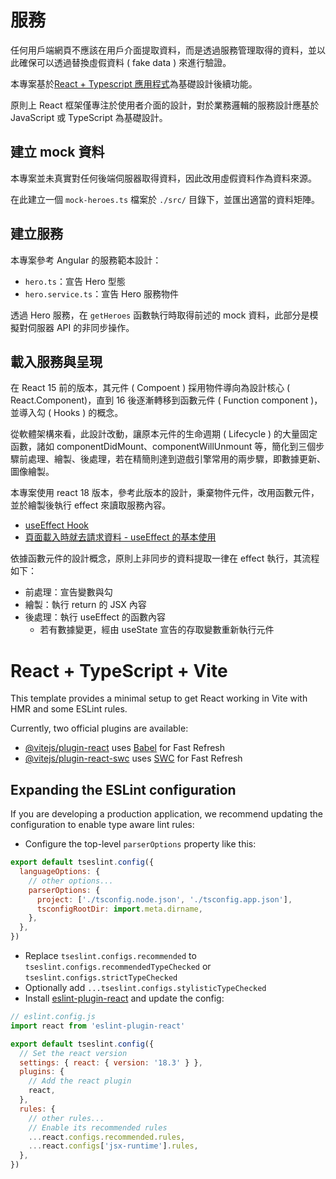 # 服務

任何用戶端網頁不應該在用戶介面提取資料，而是透過服務管理取得的資料，並以此確保可以透過替換虛假資料 ( fake data ) 來進行驗證。

本專案基於[React + Typescript 應用程式](../base-ts/README.md)為基礎設計後續功能。

原則上 React 框架僅專注於使用者介面的設計，對於業務邏輯的服務設計應基於 JavaScript 或 TypeScript 為基礎設計。

## 建立 mock 資料

本專案並未真實對任何後端伺服器取得資料，因此改用虛假資料作為資料來源。

在此建立一個 ```mock-heroes.ts``` 檔案於 ```./src/``` 目錄下，並匯出適當的資料矩陣。

## 建立服務

本專案參考 Angular 的服務範本設計：

+ ```hero.ts```：宣告 Hero 型態
+ ```hero.service.ts```：宣告 Hero 服務物件

透過 Hero 服務，在 ```getHeroes``` 函數執行時取得前述的 mock 資料，此部分是模擬對伺服器 API 的非同步操作。

## 載入服務與呈現

在 React 15 前的版本，其元件 ( Compoent ) 採用物件導向為設計核心 ( React.Component)，直到 16 後逐漸轉移到函數元件 ( Function component )，並導入勾 ( Hooks ) 的概念。

從軟體架構來看，此設計改動，讓原本元件的生命週期 ( Lifecycle ) 的大量固定函數，諸如 componentDidMount、componentWillUnmount 等，簡化到三個步驟前處理、繪製、後處理，若在精簡則達到遊戲引擎常用的兩步驟，即數據更新、圖像繪製。

本專案使用 react 18 版本，參考此版本的設計，秉棄物件元件，改用函數元件，並於繪製後執行 effect 來讀取服務內容。

+ [useEffect Hook](https://zh-hans.react.dev/reference/react/useEffect)
+ [頁面載入時就去請求資料 - useEffect 的基本使用](https://ithelp.ithome.com.tw/articles/10224270)

依據函數元件的設計概念，原則上非同步的資料提取一律在 effect 執行，其流程如下：

+ 前處理：宣告變數與勾
+ 繪製：執行 return 的 JSX 內容
+ 後處理：執行 useEffect 的函數內容
    - 若有數據變更，經由 useState 宣告的存取變數重新執行元件

# React + TypeScript + Vite

This template provides a minimal setup to get React working in Vite with HMR and some ESLint rules.

Currently, two official plugins are available:

- [@vitejs/plugin-react](https://github.com/vitejs/vite-plugin-react/blob/main/packages/plugin-react/README.md) uses [Babel](https://babeljs.io/) for Fast Refresh
- [@vitejs/plugin-react-swc](https://github.com/vitejs/vite-plugin-react-swc) uses [SWC](https://swc.rs/) for Fast Refresh

## Expanding the ESLint configuration

If you are developing a production application, we recommend updating the configuration to enable type aware lint rules:

- Configure the top-level `parserOptions` property like this:

```js
export default tseslint.config({
  languageOptions: {
    // other options...
    parserOptions: {
      project: ['./tsconfig.node.json', './tsconfig.app.json'],
      tsconfigRootDir: import.meta.dirname,
    },
  },
})
```

- Replace `tseslint.configs.recommended` to `tseslint.configs.recommendedTypeChecked` or `tseslint.configs.strictTypeChecked`
- Optionally add `...tseslint.configs.stylisticTypeChecked`
- Install [eslint-plugin-react](https://github.com/jsx-eslint/eslint-plugin-react) and update the config:

```js
// eslint.config.js
import react from 'eslint-plugin-react'

export default tseslint.config({
  // Set the react version
  settings: { react: { version: '18.3' } },
  plugins: {
    // Add the react plugin
    react,
  },
  rules: {
    // other rules...
    // Enable its recommended rules
    ...react.configs.recommended.rules,
    ...react.configs['jsx-runtime'].rules,
  },
})
```
